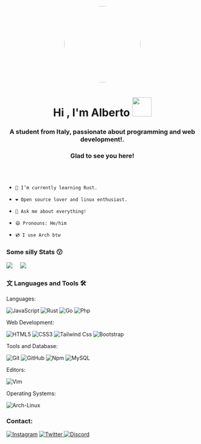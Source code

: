 

<p align='center' ><img class='top' style="border-radius:50%;"height='200' src= 'https://cdn.dribbble.com/users/730703/screenshots/6581243/avento.gif'></p>
<h1 align="center">Hi , I'm Alberto <img src="https://media.giphy.com/media/VgCDAzcKvsR6OM0uWg/giphy.gif" width="50"></h1>
<h3 align="center">A student from Italy, passionate about programming and web development!.</h3>
<h3 align="center">Glad to see you here!</h3>  





<br><br>

-     🌱 I’m currently learning Rust. 
-     ❤️ Open source lover and linux enthusiast.
-     💬 Ask me about everything!
-     😄 Pronouns: He/him
-     💿 I use Arch btw 
  



### Some silly Stats  😗
<img src='https://github-readme-stats.vercel.app/api?username=hathateth&&show_icons=true&title_color=ffffff&icon_color=bb2acf&text_color=daf7dc&bg_color=0d1117'> &nbsp;&nbsp;&nbsp;&nbsp;<img src='https://github-readme-stats-eight-theta.vercel.app/api/top-langs/?username=hathateth&layout=compact&langs_count=8&theme=algolia&bg_color=0d1117'>






###  文&nbsp;Languages and Tools 🛠


Languages:  

![JavaScript](https://img.shields.io/badge/-JavaScript-%23F7DF1C?style=for-the-badge&logo=javascript&logoColor=000000&labelColor=%23F7DF1C&color=%23FFCE5A)
![Rust](https://img.shields.io/badge/Rust-00599C?style=for-the-badge&logo=rust&logoColor=white)
![Go](https://img.shields.io/badge/Go-0175C2?style=for-the-badge&logo=go&logoColor=white)
![Php](https://img.shields.io/badge/php-0175C2?style=for-the-badge&logo=go&logoColor=white)
<br>

Web Development:

![HTML5](https://img.shields.io/badge/-HTML5-%23E44D27?style=for-the-badge&logo=html5&logoColor=ffffff)
![CSS3](https://img.shields.io/badge/-CSS3-%231572B6?style=for-the-badge&logo=css3)
![Tailwind Css](https://img.shields.io/badge/Tailwind_CSS-38B2AC?style=for-the-badge&logo=tailwind-css&logoColor=white)
![Bootstrap](https://img.shields.io/badge/-Bootstrap-080135?style=for-the-badge&logo=bootstrap)
<br>

Tools and Database:

![Git](https://img.shields.io/badge/-Git-%23F05032?style=for-the-badge&logo=git&logoColor=%23ffffff)
![GitHub](https://img.shields.io/badge/-GitHub-181717?style=for-the-badge&logo=github)
![Npm](https://img.shields.io/badge/-npm-CB3837?style=for-the-badge&logo=npm)
![MySQL](https://img.shields.io/badge/MySQL-4EA94B?style=for-the-badge&logo=mysql&logoColor=white)
<br>

Editors:

![Vim](https://img.shields.io/badge/-Neovim-%2377529e?style=for-the-badge&logoColor=%ffffff)
<br>

Operating Systems:

![Arch-Linux](https://img.shields.io/badge/-ArchLinux-%23a55233?style=for-the-badge&logoColor=%ffffff)



### Contact:
<p>
<p align="left">
    <a href="https://www.instagram.com/hathateth/">
    <img alt="Instagram" src="https://img.shields.io/badge/Instagram%20-%23000000.svg?&style=for-the-badge&logo=Instagram&logoColor=white"/></a>
    <a href="https://twitter.com/hathateth">
    <img alt="Twitter" src="https://img.shields.io/badge/Twitter%20-%231DA1F2.svg?&style=for-the-badge&logo=Twitter&logoColor=white"</a>
    <a href="https://discord.com/channels/hathateth">
    <img alt="Discord" src="https://img.shields.io/badge/Discord%20-%237289DA.svg?&style=for-the-badge&logo=discord&logoColor=white"/></a>
</p>  
